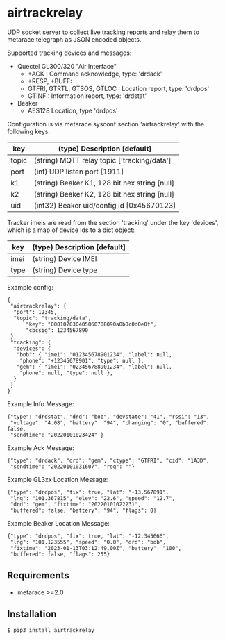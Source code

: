 # airtrackrelay

UDP socket server to collect live tracking reports and
relay them to metarace telegraph as JSON encoded objects.

Supported tracking devices and messages:

   - Quectel GL300/320 "Air Interface"
      - +ACK : Command acknowledge, type: 'drdack'
      - +RESP, +BUFF:
      - GTFRI, GTRTL, GTSOS, GTLOC : Location report, type: 'drdpos'
      - GTINF : Information report, type: 'drdstat'
   - Beaker
      - AES128 Location, type 'drdpos'

Configuration is via metarace sysconf section 'airtrackrelay' with the
following keys:

key	|	(type) Description [default]
---	|	---
topic	|	(string) MQTT relay topic ['tracking/data']
port	|	(int) UDP listen port [1911]
k1	|	(string) Beaker K1, 128 bit hex string [null]
k2	|	(string) Beaker K2, 128 bit hex string [null]
uid	|	(int32) Beaker uid/config id [0x45670123]


Tracker imeis are read from the section 'tracking' under the
key 'devices', which is a map of device ids to a dict object:


key	|	(type) Description [default]
---	|	---
imei	|	(string) Device IMEI
type	|	(string) Device type

Example config:

	{
	 "airtrackrelay": {
	  "port": 12345,
	  "topic": "tracking/data",
          "key": "000102030405060708090a0b0c0d0e0f",
          "cbcsig": 1234567890
	 },
	 "tracking": {
	  "devices": {
	   "bob": { "imei": "012345678901234", "label": null,
	    "phone": "+12345678901", "type": null },
	   "gem": { "imei": "023456788901234", "label": null,
	    "phone": null, "type": null },
	  }
	 }
	}

Example Info Message:

	{"type": "drdstat", "drd": "bob", "devstate": "41", "rssi": "13",
	 "voltage": "4.08", "battery": "94", "charging": "0", "buffered": false,
	 "sendtime": "20220101023424" }

Example Ack Message:

	{"type": "drdack", "drd": "gem", "ctype": "GTFRI", "cid": "1A3D",
	 "sendtime": "20220101031607", "req": ""}

Example GL3xx Location Message:

	{"type": "drdpos", "fix": true, "lat": "-13.567891",
	 "lng": "101.367815", "elev": "22.6", "speed": "12.7",
	 "drd": "gem", "fixtime": "20220101022231",
	 "buffered": false, "battery": "94", "flags": 0}

Example Beaker Location Message:

	{"type": "drdpos", "fix": true, "lat": "-12.345666",
	 "lng": "101.123555", "speed": "0.0", "drd": "bob",
	 "fixtime": "2023-01-13T03:12:49.00Z", "battery": "100",
	 "buffered": false, "flags": 255}



## Requirements

   - metarace >=2.0


## Installation

	$ pip3 install airtrackrelay

